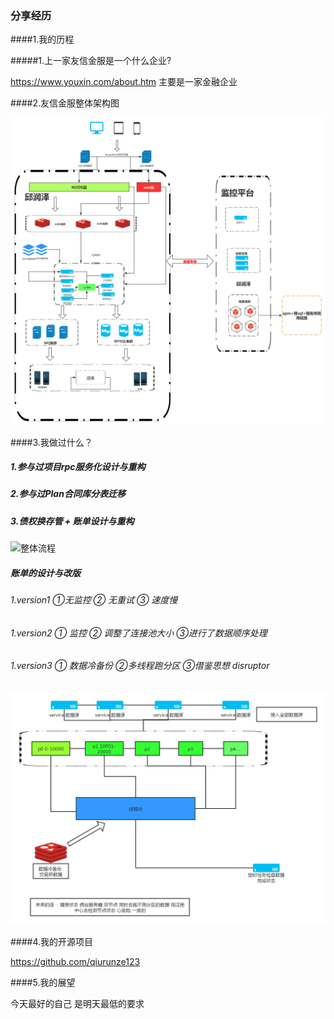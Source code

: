 ### 分享经历 
####1.我的历程

#####1.上一家友信金服是一个什么企业?

https://www.youxin.com/about.htm 
主要是一家金融企业

####2.友信金服整体架构图

![整体流程](https://raw.githubusercontent.com/qiurunze123/imageall/master/youxindesign.png)

####3.我做过什么？

##### 1.参与过项目rpc服务化设计与重构

##### 2.参与过Plan合同库分表迁移

##### 3.债权换存管 + 账单设计与重构

![整体流程](https://www.renrendai.com/user/account/monthbills)

##### 账单的设计与改版

###### 1.version1 ①无监控  ② 无重试 ③ 速度慢

###### 1.version2 ① 监控 ② 调整了连接池大小 ③进行了数据顺序处理

###### 1.version3 ① 数据冷备份 ②多线程跑分区 ③借鉴思想 disruptor

![整体流程](https://raw.githubusercontent.com/qiurunze123/imageall/master/zhangdandesign.png)

####4.我的开源项目

https://github.com/qiurunze123

####5.我的展望

今天最好的自己 是明天最低的要求


